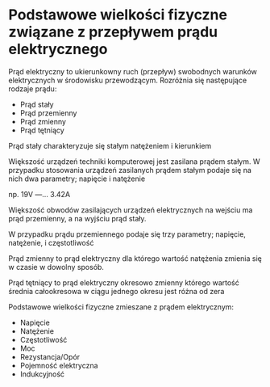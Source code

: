 # Podstawowe wielkości fizyczne związane z przepływem prądu elektrycznego
Prąd elektryczny to ukierunkowny ruch (przepływ) swobodnych warunków elektrycznych w środowisku przewodzącym.
Rozróżnia się następujące rodzaje prądu: 
- Prąd stały
- Prąd przemienny 
- Prąd zmienny
- Prąd tętniący

Prąd stały charakteryzuje się stałym natężeniem i kierunkiem

Większość urządzeń techniki komputerowej jest zasilana prądem stałym. W przypadku stosowania urządzeń zasilanych prądem stałym podaje się na nich dwa parametry; napięcie i natężenie

np. 19V —… 3.42A

Większość obwodów zasilających urządzeń elektrycznych na wejściu ma prąd przemienny, a na wyjściu prąd stały.

W przypadku prądu przemiennego podaje się trzy parametry; napięcie, natężenie, i częstotliwość

Prąd zmienny to prąd elektryczny dla którego wartość natężenia zmienia się w czasie w dowolny sposób.

Prąd tętniący to prąd elektryczny okresowo zmienny którego wartość średnia całookresowa w ciągu jednego okresu jest różna od zera

Podstawowe wielkości fizyczne zmieszane z prądem elektrycznym:
- Napięcie 
- Natężenie 
- Częstotliwość
- Moc
- Rezystancja/Opór
- Pojemność elektryczna
- Indukcyjność 
